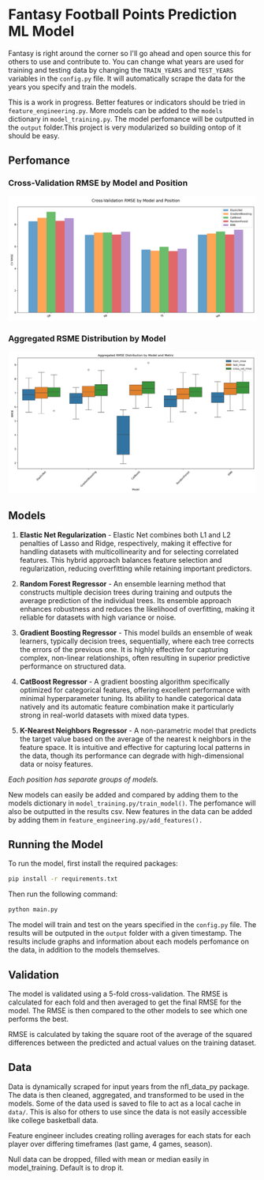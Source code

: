 # Fantasy Football Points Prediction ML Model

Fantasy is right around the corner so I'll go ahead and open source this for others to use and contribute to. You can change what years are used for training and testing data by changing the `TRAIN_YEARS` and `TEST_YEARS` variables in the `config.py` file. It will automatically scrape the data for the years you specify and train the models.

This is a work in progress. Better features or indicators should be tried in `feature_engineering.py`. More models can be added to the `models` dictionary in `model_training.py`. The model perfomance will be outputted in the `output` folder.This project is very modularized so building ontop of it should be easy.

## Perfomance

### Cross-Validation RMSE by Model and Position

![Cross-Validation RMSE by Model and Position](./output/20240903014914/cv_rmse_comparison_by_model.png)

### Aggregated RSME Distribution by Model

![Aggregated RMSE Distribution by Model](./output/20240903014914/rmse_distribution_by_model.png)

## Models

1. **Elastic Net Regularization** - Elastic Net combines both L1 and L2 penalties of Lasso and Ridge, respectively, making it effective for handling datasets with multicollinearity and for selecting correlated features. This hybrid approach balances feature selection and regularization, reducing overfitting while retaining important predictors.

2. **Random Forest Regressor** - An ensemble learning method that constructs multiple decision trees during training and outputs the average prediction of the individual trees. Its ensemble approach enhances robustness and reduces the likelihood of overfitting, making it reliable for datasets with high variance or noise.

3. **Gradient Boosting Regressor** - This model builds an ensemble of weak learners, typically decision trees, sequentially, where each tree corrects the errors of the previous one. It is highly effective for capturing complex, non-linear relationships, often resulting in superior predictive performance on structured data.

4. **CatBoost Regressor** - A gradient boosting algorithm specifically optimized for categorical features, offering excellent performance with minimal hyperparameter tuning. Its ability to handle categorical data natively and its automatic feature combination make it particularly strong in real-world datasets with mixed data types.

5. **K-Nearest Neighbors Regressor** - A non-parametric model that predicts the target value based on the average of the nearest k neighbors in the feature space. It is intuitive and effective for capturing local patterns in the data, though its performance can degrade with high-dimensional data or noisy features.

*Each position has separate groups of models.*

New models can easily be added and compared by adding them to the models dictionary in `model_training.py/train_model()`. The perfomance will also be outputted in the results csv. New features in the data can be added by adding them in `feature_engineering.py/add_features().`

## Running the Model

To run the model, first install the required packages:

```bash
pip install -r requirements.txt
```

Then run the following command:

```bash
python main.py
```

The model will train and test on the years specified in the `config.py` file. The results will be outputed in the `output` folder with a given timestamp. The results include graphs and information about each models perfomance on the data, in addition to the models themselves.

## Validation

The model is validated using a 5-fold cross-validation. The RMSE is calculated for each fold and then averaged to get the final RMSE for the model. The RMSE is then compared to the other models to see which one performs the best.

RMSE is calculated by taking the square root of the average of the squared differences between the predicted and actual values on the training dataset.

## Data

Data is dynamically scraped for input years from the nfl_data_py package. The data is then cleaned, aggregated, and transformed to be used in the models. Some of the data used is saved to file to act as a local cache in `data/`. This is also for others to use since the data is not easily accessible like college basketball data.

Feature engineer includes creating rolling averages for each stats for each player over differing timeframes (last game, 4 games, season).

Null data can be dropped, filled with mean or median easily in model_training. Default is to drop it.
